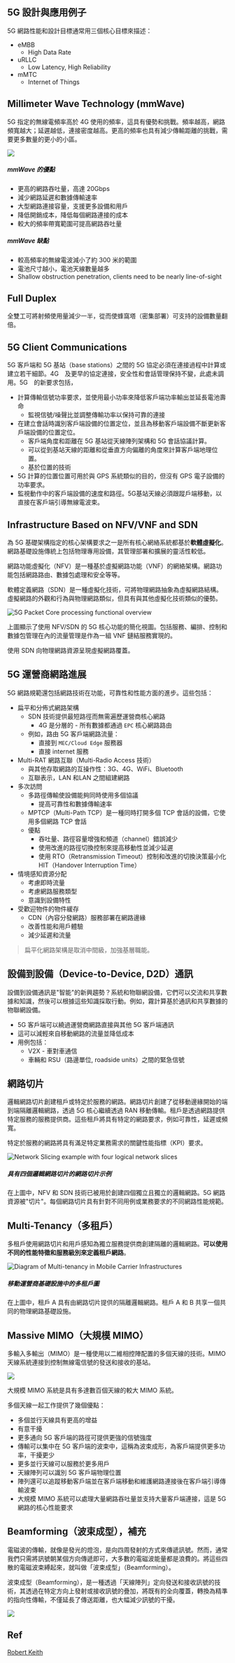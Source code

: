 ## 5G 設計與應用例子
5G 網路性能和設計目標通常用三個核心目標來描述：
- eMBB
  - High Data Rate
- uRLLC
  - Low Latency, High Reliability
- mMTC
  - Internet of Things
  
## Millimeter Wave Technology (mmWave)
5G 指定的無線電頻率高於 4G 使用的頻率，這具有優勢和挑戰。頻率越高，網路頻寬越大；延遲越低，連接密度越高。更高的頻率也具有減少傳輸距離的挑戰，需要更多數量的更小的小區。

![](https://i.imgur.com/ThetbbP.png)

##### mmWave 的優點

- 更高的網路吞吐量，高達 20Gbps
- 減少網路延遲和數據傳輸速率
- 大型網路連接容量，支援更多設備和用戶
- 降低開銷成本，降低每個網路連接的成本
- 較大的頻率帶寬範圍可提高網路吞吐量

##### mmWave 缺點

- 較高頻率的無線電波減小了約 300 米的範圍
- 電池尺寸越小，電池天線數量越多
- Shallow obstruction penetration, clients need to be nearly line-of-sight

## Full Duplex
全雙工可將射頻使用量減少一半，從而使蜂窩塔（密集部署）可支持的設備數量翻倍。

## 5G Client Communications
5G 客戶端和 5G 基站（base stations）之間的 5G 協定必須在連接過程中計算或建立若干細節。4G　及更早的協定連接，安全性和會話管理保持不變，此處未調用。5G　的新要求包括，

- 計算傳輸信號功率要求，並使用最小功率來降低客戶端功率輸出並延長電池壽命
  - 監視信號/噪聲比並調整傳輸功率以保持可靠的連接
- 在建立會話時識別客戶端設備的位置定位，並且為移動客戶端設備不斷更新客戶端設備的位置定位。
  - 客戶端角度和距離在 5G 基站從天線陣列架構和 5G 會話協議計算。
  - 可以從到基站天線的距離和從垂直方向偏離的角度來計算客戶端地理位置。
  - 基於位置的技術
- 5G 計算的位置位置可用於與 GPS 系統類似的目的，但沒有 GPS 電子設備的功率要求。
- 監視動作中的客戶端設備的速度和路徑。5G基站天線必須跟蹤戶端移動，以直接在客戶端引導無線電波束。

## Infrastructure Based on NFV/VNF and SDN
為 5G 基礎架構指定的核心架構要求之一是所有核心網絡系統都基於**軟體虛擬化**。網路基礎設施傳統上包括物理專用設備，其管理部署和擴展的靈活性較低。

網路功能虛擬化（NFV）是一種基於虛擬網路功能（VNF）的網絡架構。網路功能包括網路路由、數據包處理和安全等等。

軟體定義網路（SDN）是一種虛擬化技術，可將物理網路抽象為虛擬網路結構。虛擬網路的外觀和行為與物理網路類似，但具有與其他虛擬化技術類似的優勢。

![](https://i.imgur.com/Tox7vf8.png "5G Packet Core processing functional overview")

上圖顯示了使用 NFV/SDN 的 5G 核心功能的簡化視圖。包括服務、編排、控制和數據包管理在內的流量管理是作為一組 VNF 鏈結服務實現的。

使用 SDN 向物理網路資源呈現虛擬網路覆蓋。

## 5G 運營商網路進展
5G 網路規範還包括網路技術在功能，可靠性和性能方面的進步。這些包括：

- 扁平和分佈式網路架構
  - SDN 技術提供最短路徑而無需遍歷運營商核心網路
    - 4G 是分層的 - 所有數據都通過 `EPC` 核心網路路由
  - 例如，路由 5G 客戶端網路流量：
    - 直接到 `MEC/Cloud Edge` 服務器
    - 直接 internet 服務
- Multi-RAT 網路互聯（Multi-Radio Access 技術）
  - 與其他存取網路的互操作性：3G、4G、WiFi、Bluetooth
  - 互聯表示，LAN 和LAN 之間組建網路
- 多次訪問
  - 多路徑傳輸使設備能夠同時使用多個協議
    - 提高可靠性和數據傳輸速率
  - MPTCP（Multi-Path TCP）是一種同時打開多個 TCP 會話的設備，它使用多個網路 TCP 會話
  - 優點
    - 吞吐量、路徑容量增強和頻道（channel）錯誤減少
    - 使用改進的路徑切換控制來提高移動性並減少延遲
    - 使用 RTO（Retransmission Timeout）控制和改進的切換決策最小化 HIT（Handover Interruption Time）
- 情境感知資源分配
  - 考慮即時流量
  - 考慮網路服務類型
  - 意識到設備特性
- 受歡迎物件的物件緩存
  - CDN（內容分發網路）服務部署在網路邊緣
  - 改善性能和用戶體驗
  - 減少延遲和流量

>扁平化網路架構是取消中間級，加強基層職能。

## 設備到設備（Device-to-Device, D2D）通訊
設備到設備通訊是"智能"的新興趨勢？系統和物聯網設備，它們可以交流和共享數據和知識，然後可以根據這些知識採取行動。例如，霧計算基於通訊和共享數據的物聯網設備。
- 5G 客戶端可以繞過運營商網路直接與其他 5G 客戶端通訊
- 這可以減輕來自移動網路的流量並降低成本
- 用例包括：
  - V2X - 車對車通信
  - 車輛和 RSU（路邊單位, roadside units）之間的緊急信號

## 網路切片
邏輯網路切片創建租戶或特定於服務的網路。網路切片創建了從移動邊緣開始的端到端隔離邏輯網路，透過 5G 核心繼續透過 RAN 移動傳輸。租戶是透過網路提供特定服務的服務提供商。這些租戶將具有特定的網路要求，例如可靠性，延遲或頻寬。

特定於服務的網路將具有滿足特定業務需求的關鍵性能指標（KPI）要求。

![](https://i.imgur.com/KmrwLVS.png "Network Slicing example with four logical network slices")

##### 具有四個邏輯網路切片的網路切片示例
在上圖中，NFV 和 SDN 技術已被用於創建四個獨立且獨立的邏輯網路。5G 網路資源被"切片"。每個網路切片具有針對不同用例或業務要求的不同網路性能規範。

## Multi-Tenancy（多租戶）
多租戶使用網路切片和用戶感知為獨立服務提供商創建隔離的邏輯網路。**可以使用不同的性能特徵和服務級別來定義租戶網路**。

![](https://i.imgur.com/9VOLhTI.png "Diagram of Multi-tenancy in Mobile Carrier Infrastructures")

##### 移動運營商基礎設施中的多租戶圖
在上圖中，租戶 A 具有由網路切片提供的隔離邏輯網路。租戶 A 和 B 共享一個共同的物理網路基礎設施。

## Massive MIMO（大規模 MIMO）

多輸入多輸出（MIMO）是一種使用以二維相控陣配置的多個天線的技術。MIMO 天線系統連接到控制無線電信號的發送和接收的基站。

![](https://dahetalk.files.wordpress.com/2019/03/8-massive-mimo.png?w=748)

大規模 MIMO 系統是具有多達數百個天線的較大 MIMO 系統。

多個天線一起工作提供了幾個優點：
- 多個並行天線具有更高的增益
- 有意干擾
- 更多通向 5G 客戶端的路徑可提供更強的信號強度
- 傳輸可以集中在 5G 客戶端的波束中，這稱為波束成形，為客戶端提供更多功率，干擾更少
- 更多並行天線可以服務於更多用戶
- 天線陣列可以識別 5G 客戶端物理位置
- 陣列還可以追蹤移動客戶端並在客戶端移動和維護網路連接後在客戶端引導傳輸波束
- 大規模 MIMO 系統可以處理大量網路吞吐量並支持大量客戶端連接，這是 5G 網路的核心性能要求

## Beamforming（波束成型），補充

電磁波的傳輸，就像是發光的燈泡，是向四周發射的方式來傳遞訊號。然而，通常我們只需將訊號朝某個方向傳遞即可，大多數的電磁波能量都是浪費的。將這些四散的電磁波束縛起來，就叫做「波束成型」（Beamforming）。

波束成型（Beamforming），是一種透過「天線陣列」定向發送和接收訊號的技術，其透過在特定方向上發射或接收訊號的疊加，將既有的全向覆蓋，轉換為精準的指向性傳輸，不僅延長了傳送距離，也大幅減少訊號的干擾。

![](https://dahetalk.files.wordpress.com/2019/03/9-e6b3a2e69d9fe68890e59e8be7a4bae6848fe59c96.png?w=748)


## Ref
[Robert Keith](https://www.a10networks.com/blog/5g-key-technologies/)
